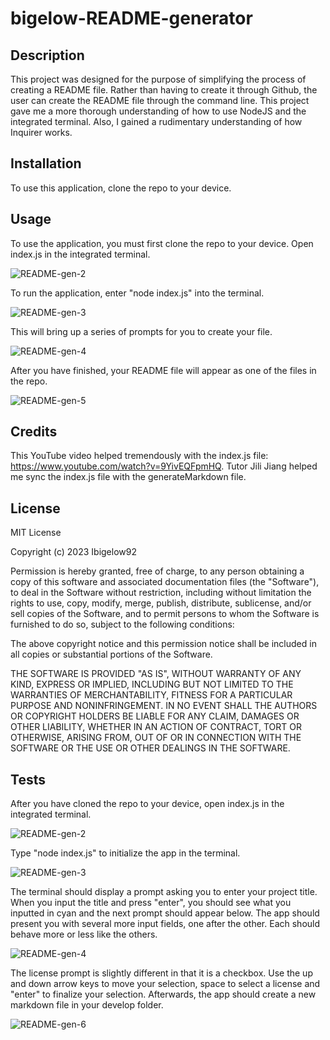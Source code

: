 # bigelow-README-generator

## Description
This project was designed for the purpose of simplifying the process of creating a README file. Rather than having to create it through Github, the user can create the README file through the command line. This project gave me a more thorough understanding of how to use NodeJS and the integrated terminal. Also, I gained a rudimentary understanding of how Inquirer works.

## Installation
To use this application, clone the repo to your device.

## Usage
To use the application, you must first clone the repo to your device. Open index.js in the integrated terminal. 

![README-gen-2](https://user-images.githubusercontent.com/115512219/220496990-2ec55195-ad44-4f60-913d-6b28b4f1ba13.jpg)

To run the application, enter "node index.js" into the terminal. 

![README-gen-3](https://user-images.githubusercontent.com/115512219/220497119-ccac2d87-8d21-4b06-9c11-250d74b5d422.jpg)

This will bring up a series of prompts for you to create your file. 

![README-gen-4](https://user-images.githubusercontent.com/115512219/220497171-390d5c20-d7ee-4fed-8871-1a7fd1ae8c46.jpg)

After you have finished, your README file will appear as one of the files in the repo. 

![README-gen-5](https://user-images.githubusercontent.com/115512219/220497284-2f2cf930-42d2-4cec-ae65-7cda036fe1b4.jpg)

## Credits
This YouTube video helped tremendously with the index.js file: https://www.youtube.com/watch?v=9YivEQFpmHQ. Tutor Jili Jiang helped me sync the index.js file with the generateMarkdown file. 

## License 
MIT License

Copyright (c) 2023 Ibigelow92

Permission is hereby granted, free of charge, to any person obtaining a copy
of this software and associated documentation files (the "Software"), to deal
in the Software without restriction, including without limitation the rights
to use, copy, modify, merge, publish, distribute, sublicense, and/or sell
copies of the Software, and to permit persons to whom the Software is
furnished to do so, subject to the following conditions:

The above copyright notice and this permission notice shall be included in all
copies or substantial portions of the Software.

THE SOFTWARE IS PROVIDED "AS IS", WITHOUT WARRANTY OF ANY KIND, EXPRESS OR
IMPLIED, INCLUDING BUT NOT LIMITED TO THE WARRANTIES OF MERCHANTABILITY,
FITNESS FOR A PARTICULAR PURPOSE AND NONINFRINGEMENT. IN NO EVENT SHALL THE
AUTHORS OR COPYRIGHT HOLDERS BE LIABLE FOR ANY CLAIM, DAMAGES OR OTHER
LIABILITY, WHETHER IN AN ACTION OF CONTRACT, TORT OR OTHERWISE, ARISING FROM,
OUT OF OR IN CONNECTION WITH THE SOFTWARE OR THE USE OR OTHER DEALINGS IN THE
SOFTWARE.

## Tests
After you have cloned the repo to your device, open index.js in the integrated terminal. 

![README-gen-2](https://user-images.githubusercontent.com/115512219/220497379-df187af2-4104-432d-a84f-928a7c7500f1.jpg)

Type "node index.js" to initialize the app in the terminal. 

![README-gen-3](https://user-images.githubusercontent.com/115512219/220497434-6b32de3a-da80-434c-a7f9-7da50dcf5ae4.jpg)

The terminal should display a prompt asking you to enter your project title. When you input the title and press "enter", you should see what you inputted in cyan and the next prompt should appear below. The app should present you with several more input fields, one after the other. Each should behave more or less like the others.

![README-gen-4](https://user-images.githubusercontent.com/115512219/220497624-ca444216-88db-4c7f-a434-ff9764224840.jpg)

The license prompt is slightly different in that it is a checkbox. Use the up and down arrow keys to move your selection, space to select a license and "enter" to finalize your selection. Afterwards, the app should create a new markdown file in your develop folder. 

![README-gen-6](https://user-images.githubusercontent.com/115512219/220497967-eeb1b129-a35a-422d-aeda-58f15acd0e13.jpg)

